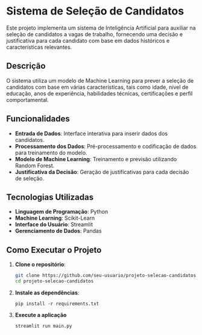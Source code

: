 # Sistema de Seleção de Candidatos

Este projeto implementa um sistema de Inteligência Artificial para auxiliar na seleção de candidatos a vagas de trabalho, fornecendo uma decisão e justificativa para cada candidato com base em dados históricos e características relevantes.


## Descrição

O sistema utiliza um modelo de Machine Learning para prever a seleção de candidatos com base em várias características, tais como idade, nível de educação, anos de experiência, habilidades técnicas, certificações e perfil comportamental.

## Funcionalidades

- **Entrada de Dados**: Interface interativa para inserir dados dos candidatos.
- **Processamento dos Dados**: Pré-processamento e codificação de dados para treinamento do modelo.
- **Modelo de Machine Learning**: Treinamento e previsão utilizando Random Forest.
- **Justificativa da Decisão**: Geração de justificativas para cada decisão de seleção.

## Tecnologias Utilizadas

- **Linguagem de Programação**: Python
- **Machine Learning**: Scikit-Learn
- **Interface do Usuário**: Streamlit
- **Gerenciamento de Dados**: Pandas

## Como Executar o Projeto

1. **Clone o repositório**:
   ```bash
   git clone https://github.com/seu-usuario/projeto-selecao-candidatos.git
   cd projeto-selecao-candidatos
2. **Instale as dependências**:
   
    ```pip install -r requirements.txt```
   
3. **Execute a aplicação**
   
    ```streamlit run main.py```

